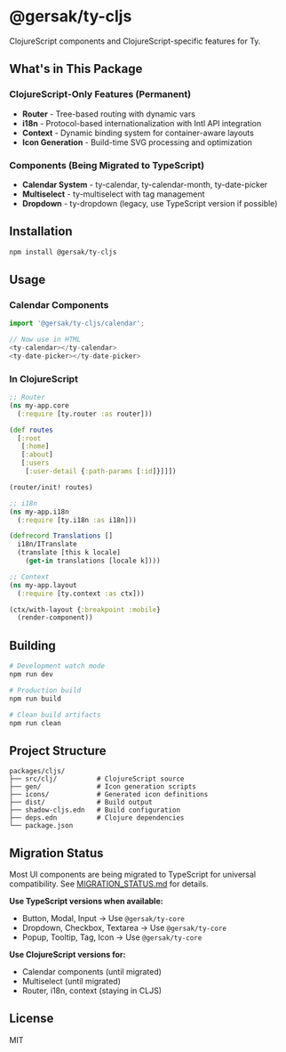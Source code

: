# @gersak/ty-cljs

ClojureScript components and ClojureScript-specific features for Ty.

## What's in This Package

### ClojureScript-Only Features (Permanent)
- **Router** - Tree-based routing with dynamic vars
- **i18n** - Protocol-based internationalization with Intl API integration
- **Context** - Dynamic binding system for container-aware layouts
- **Icon Generation** - Build-time SVG processing and optimization

### Components (Being Migrated to TypeScript)
- **Calendar System** - ty-calendar, ty-calendar-month, ty-date-picker
- **Multiselect** - ty-multiselect with tag management
- **Dropdown** - ty-dropdown (legacy, use TypeScript version if possible)

## Installation

```bash
npm install @gersak/ty-cljs
```

## Usage

### Calendar Components

```javascript
import '@gersak/ty-cljs/calendar';

// Now use in HTML
<ty-calendar></ty-calendar>
<ty-date-picker></ty-date-picker>
```

### In ClojureScript

```clojure
;; Router
(ns my-app.core
  (:require [ty.router :as router]))

(def routes
  [:root
   [:home]
   [:about]
   [:users
    [:user-detail {:path-params [:id]}]]])

(router/init! routes)

;; i18n
(ns my-app.i18n
  (:require [ty.i18n :as i18n]))

(defrecord Translations []
  i18n/ITranslate
  (translate [this k locale]
    (get-in translations [locale k])))

;; Context
(ns my-app.layout
  (:require [ty.context :as ctx]))

(ctx/with-layout {:breakpoint :mobile}
  (render-component))
```

## Building

```bash
# Development watch mode
npm run dev

# Production build
npm run build

# Clean build artifacts
npm run clean
```

## Project Structure

```
packages/cljs/
├── src/clj/          # ClojureScript source
├── gen/              # Icon generation scripts
├── icons/            # Generated icon definitions
├── dist/             # Build output
├── shadow-cljs.edn   # Build configuration
├── deps.edn          # Clojure dependencies
└── package.json
```

## Migration Status

Most UI components are being migrated to TypeScript for universal compatibility.
See [MIGRATION_STATUS.md](../../docs/MIGRATION_STATUS.md) for details.

**Use TypeScript versions when available:**
- Button, Modal, Input → Use `@gersak/ty-core`
- Dropdown, Checkbox, Textarea → Use `@gersak/ty-core`
- Popup, Tooltip, Tag, Icon → Use `@gersak/ty-core`

**Use ClojureScript versions for:**
- Calendar components (until migrated)
- Multiselect (until migrated)
- Router, i18n, context (staying in CLJS)

## License

MIT
